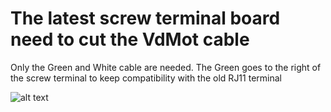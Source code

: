 
# The latest screw terminal board need to cut the VdMot cable

Only the Green and White cable are needed. 
The Green goes to the right of the screw terminal to keep compatibility with the old RJ11 terminal

![alt text](https://github.com/nliaudat/esp32_8ch_motor_shield/blob/main/imgs/HmIP-VDMOT_wiring.jpg "vdmot")
